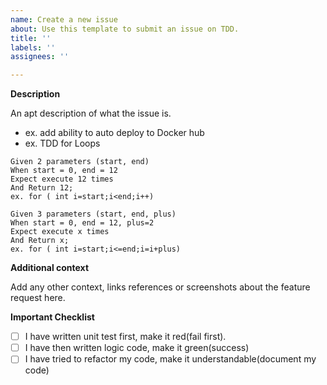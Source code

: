 ```yaml
---
name: Create a new issue
about: Use this template to submit an issue on TDD.
title: ''
labels: ''
assignees: ''

---
```


**Description**

An apt description of what the issue is.

* ex. add ability to auto deploy to Docker hub
* ex. TDD for Loops

```
Given 2 parameters (start, end)
When start = 0, end = 12
Expect execute 12 times 
And Return 12;
ex. for ( int i=start;i<end;i++)

Given 3 parameters (start, end, plus)
When start = 0, end = 12, plus=2
Expect execute x times 
And Return x;
ex. for ( int i=start;i<=end;i=i+plus)
```
**Additional context**

Add any other context, links references or screenshots about the feature request here.

**Important Checklist**
- [ ] I have written unit test first, make it red(fail first).
- [ ] I have then written logic code, make it green(success)
- [ ] I have tried to refactor my code, make it understandable(document my code)
